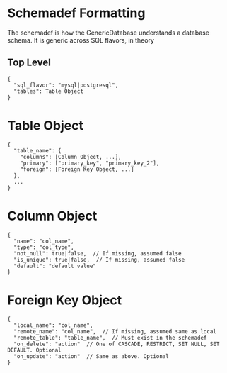 # Schemadef Formatting

The schemadef is how the GenericDatabase understands a database schema. It is generic across SQL
flavors, in theory

## Top Level

```
{
  "sql_flavor": "mysql|postgresql",
  "tables": Table Object
}
```

# Table Object

```
{
  "table_name": {
    "columns": [Column Object, ...],
    "primary": ["primary_key", "primary_key_2"],
    "foreign": [Foreign Key Object, ...]
  },
  ...
}
```

# Column Object

```
{
  "name": "col_name",
  "type": "col_type",
  "not_null": true|false,  // If missing, assumed false
  "is_unique": true|false,  // If missing, assumed false
  "default": "default value"
}
```

# Foreign Key Object

```
{
  "local_name": "col_name",
  "remote_name": "col_name",  // If missing, assumed same as local
  "remote_table": "table_name",  // Must exist in the schemadef
  "on_delete": "action"  // One of CASCADE, RESTRICT, SET NULL, SET DEFAULT. Optional
  "on_update": "action"  // Same as above. Optional
}
```
